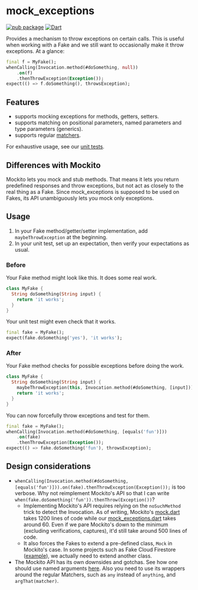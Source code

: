 # mock_exceptions

[![pub package](https://img.shields.io/pub/v/mock_exceptions.svg)](https://pub.dartlang.org/packages/mock_exceptions)
[![Dart](https://github.com/atn832/mock_exceptions/actions/workflows/dart.yml/badge.svg)](https://github.com/atn832/mock_exceptions/actions/workflows/dart.yml)

Provides a mechanism to throw exceptions on certain calls. This is useful when working with a Fake and we still want to occasionally make it throw exceptions. At a glance:

```dart
final f = MyFake();
whenCalling(Invocation.method(#doSomething, null))
    .on(f)
    .thenThrowException(Exception());
expect(() => f.doSomething(), throwsException);
```

## Features

- supports mocking exceptions for methods, getters, setters.
- supports matching on positional parameters, named parameters and type parameters (generics).
- supports regular [matchers](https://pub.dev/documentation/matcher/latest/matcher/matcher-library.html).

For exhaustive usage, see our [unit tests](https://github.com/atn832/mock_exceptions/blob/main/test/mock_exceptions_test.dart).

## Differences with Mockito

Mockito lets you mock and stub methods. That means it lets you return predefined responses and throw exceptions, but not act as closely to the real thing as a Fake. Since mock_exceptions is supposed to be used on Fakes, its API unambiguously lets you mock only exceptions.

## Usage

1. In your Fake method/getter/setter implementation, add `maybeThrowException` at the beginning.
1. In your unit test, set up an expectation, then verify your expectations as usual.

### Before

Your Fake method might look like this. It does some real work.

```dart
class MyFake {
  String doSomething(String input) {
    return 'it works';
  }
}
```

Your unit test might even check that it works.

```dart
final fake = MyFake();
expect(fake.doSomething('yes'), 'it works');
```

### After

Your Fake method checks for possible exceptions before doing the work.

```dart
class MyFake {
  String doSomething(String input) {
    maybeThrowException(this, Invocation.method(#doSomething, [input]));
    return 'it works';
  }
}
```

You can now forcefully throw exceptions and test for them.

```dart
final fake = MyFake();
whenCalling(Invocation.method(#doSomething, [equals('fun')]))
    .on(fake)
    .thenThrowException(Exception());
expect(() => fake.doSomething('fun'), throwsException);
```

## Design considerations

- `whenCalling(Invocation.method(#doSomething, [equals('fun')])).on(fake).thenThrowException(Exception());` is too verbose. Why not reimplement Mockito's API so that I can write `when(fake.doSomething('fun')).thenThrow(Exception())`?
  - Implementing Mockito's API requires relying on the `noSuchMethod` trick to detect the Invocation. As of writing, Mockito's [mock.dart](https://github.com/dart-lang/mockito/blob/master/lib/src/mock.dart) takes 1200 lines of code while our [mock_exceptions.dart](https://github.com/atn832/mock_exceptions/blob/main/lib/src/mock_exceptions.dart) takes around 60. Even if we pare Mockito's down to the minimum (excluding verifications, captures), it'd still take around 500 lines of code.
  - It also forces the Fakes to extend a pre-defined class, `Mock` in Mockito's case. In some projects such as Fake Cloud Firestore ([example](https://github.com/atn832/fake_cloud_firestore/blob/ac1d536f43048a152f78e643315f3f9326722d3e/lib/src/mock_collection_reference.dart#L16)), we actually need to extend another class.
- The Mockito API has its own downsides and gotchas. See how one should use named arguments [here](https://pub.dev/packages/mockito#named-arguments). Also you need to use its wrappers around the regular Matchers, such as `any` instead of `anything`, and `argThat(matcher)`.
